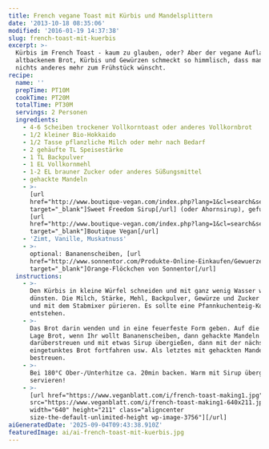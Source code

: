 ```yaml
---
title: French vegane Toast mit Kürbis und Mandelsplittern
date: '2013-10-18 08:35:06'
modified: '2016-01-19 14:37:38'
slug: french-toast-mit-kuerbis
excerpt: >-
  Kürbis im French Toast - kaum zu glauben, oder? Aber der vegane Auflauf aus
  altbackenem Brot, Kürbis und Gewürzen schmeckt so himmlisch, dass man sich
  nichts anderes mehr zum Frühstück wünscht.
recipe:
  name: ''
  prepTime: PT10M
  cookTime: PT20M
  totalTime: PT30M
  servings: 2 Personen
  ingredients:
    - 4-6 Scheiben trockener Vollkorntoast oder anderes Vollkornbrot
    - 1/2 kleiner Bio-Hokkaido
    - 1/2 Tasse pflanzliche Milch oder mehr nach Bedarf
    - 2 gehäufte TL Speisestärke
    - 1 TL Backpulver
    - 1 EL Vollkornmehl
    - 1-2 EL brauner Zucker oder anderes Süßungsmittel
    - gehackte Mandeln
    - >-
      [url
      href="http://www.boutique-vegan.com/index.php?lang=1&cl=search&searchparam=sweet+freedom"
      target="_blank"]Sweet Freedom Sirup[/url] (oder Ahornsirup), gefunden bei
      [url
      href="http://www.boutique-vegan.com/index.php?lang=1&cl=search&searchparam=sweet+freedom"
      target="_blank"]Boutique Vegan[/url]
    - 'Zimt, Vanille, Muskatnuss'
    - >-
      optional: Bananenscheiben, [url
      href="http://www.sonnentor.com/Produkte-Online-Einkaufen/Gewuerze-Salz/gewuerz_blueten_zucker_zubereitung/Orangenfloeckchen"
      target="_blank"]Orange-Flöckchen von Sonnentor[/url]
  instructions:
    - >-
      Den Kürbis in kleine Würfel schneiden und mit ganz wenig Wasser weich
      dünsten. Die Milch, Stärke, Mehl, Backpulver, Gewürze und Zucker zugeben
      und mit dem Stabmixer pürieren. Es sollte eine Pfannkuchenteig-Konsistenz
      entstehen.
    - >-
      Das Brot darin wenden und in eine feuerfeste Form geben. Auf die erste
      Lage Brot, wenn Ihr wollt Bananenscheiben, dann gehackte Mandeln
      darüberstreuen und mit etwas Sirup übergießen, dann mit der nächsten Lage
      eingetunktes Brot fortfahren usw. Als letztes mit gehackten Mandeln
      bestreuen.
    - >-
      Bei 180°C Ober-/Unterhitze ca. 20min backen. Warm mit Sirup übergossen
      servieren!
    - >-
      [url href="https://www.veganblatt.com/i/french-toast-making1.jpg"][img
      src="https://www.veganblatt.com/i/french-toast-making1-640x211.jpg" alt=""
      width="640" height="211" class="aligncenter
      size-the-default-unlimited-height wp-image-3756"][/url]
aiGeneratedDate: '2025-09-04T09:43:38.910Z'
featuredImage: ai/ai-french-toast-mit-kuerbis.jpg
---
```


<!-- Image removed (no copyright): french-toast-gerahmt-140x140.jpg -->
